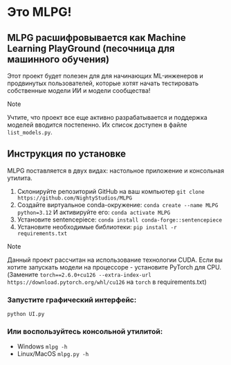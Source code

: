 # Это MLPG!
## MLPG расшифровывается как Machine Learning PlayGround (песочница для машинного обучения)

Этот проект будет полезен для для начинающих ML-инженеров и продвинутых пользователей, которые хотят начать тестировать собственные модели ИИ и модели сообщества!

> [!NOTE]
> Учтите, что проект все еще активно разрабатывается и поддержка моделей вводится постепенно. Их список доступен в файле `list_models.py`.

## Инструкция по установке

MLPG поставляется в двух видах: настольное приложение и консольная утилита.

1. Склонируйте репозиторий GitHub на ваш компьютер
`git clone https://github.com/NightyStudios/MLPG`
2. Создайте виртуальное conda-окружение:
`conda create --name MLPG python=3.12`
И активируйте его:
`conda activate MLPG`
3. Установите sentencepiece:
`conda install conda-forge::sentencepiece`
4. Установите необходимые библиотеки:
`pip install -r requirements.txt`

> [!NOTE]
> Данный проект рассчитан на использование технологии CUDA. Если вы хотите запускать модели на процессоре - установите PyTorch для CPU. (Замените `torch==2.6.0+cu126 --extra-index-url https://download.pytorch.org/whl/cu126` на `torch` в requirements.txt)
### Запустите графический интерфейс:
`python UI.py`
### Или воспользуйтесь консольной утилитой:
* Windows
`mlpg -h`
* Linux/MacOS
`mlpg.py -h`
